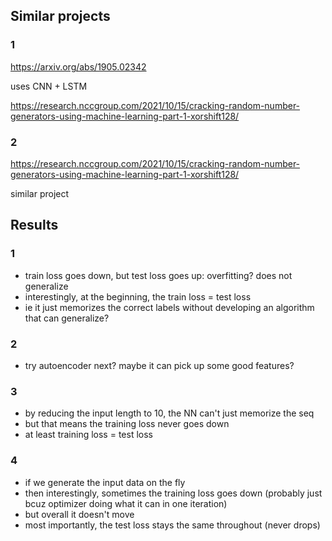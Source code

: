## Similar projects

### 1
https://arxiv.org/abs/1905.02342

uses CNN + LSTM

https://research.nccgroup.com/2021/10/15/cracking-random-number-generators-using-machine-learning-part-1-xorshift128/

### 2
https://research.nccgroup.com/2021/10/15/cracking-random-number-generators-using-machine-learning-part-1-xorshift128/

similar project

## Results
### 1
- train loss goes down, but test loss goes up: overfitting? does not generalize
- interestingly, at the beginning, the train loss = test loss
- ie it just memorizes the correct labels without developing an algorithm that can generalize?

### 2
- try autoencoder next? maybe it can pick up some good features?


### 3
- by reducing the input length to 10, the NN can't just memorize the seq
- but that means the training loss never goes down
- at least training loss = test loss

### 4
- if we generate the input data on the fly
- then interestingly, sometimes the training loss goes down (probably just bcuz optimizer doing what it can in one iteration)
- but overall it doesn't move
- most importantly, the test loss stays the same throughout (never drops)
